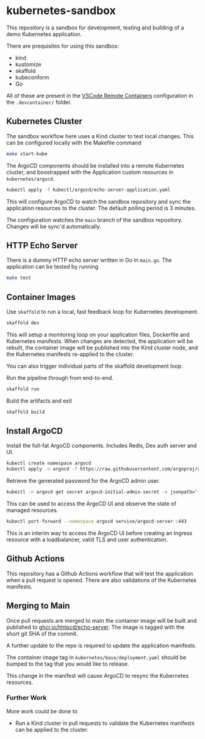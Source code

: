 # kubernetes-sandbox

This repository is a sandbox for development, testing and building of a demo
Kubernetes application.

There are prequisites for using this sandbox:
- kind
- kustomize
- skaffold
- kubeconform
- Go

All of these are present in the [VSCode Remote Containers][remote-containers]
configuration in the `.devcontainer/` folder.

## Kubernetes Cluster

The sandbox workflow here uses a Kind cluster to test local changes. This can
be configured locally with the Makefile command

```sh
make start-kube
```

The ArgoCD components should be installed into a remote Kubernetes cluster, and
boostrapped with the Application custom resources in `kubernetes/argocd`.

```sh
kubectl apply -f kubectl/argocd/echo-server-application.yaml
```

This will configure ArgoCD to watch the sandbox repository and sync the
application resources to the cluster. The default polling period is 3 minutes.

The configuration watches the `main` branch of the sandbox repository. Changes
will be sync'd automatically.

## HTTP Echo Server

There is a dummy HTTP echo server written in Go in `main.go`. The application
can be tested by running

```sh
make test
```



## Container Images

Use `skaffold` to run a local, fast feedback loop for Kubernetes development.

```sh
skaffold dev
```

This will setup a monitoring loop on your application files, Dockerfile and
Kubernetes manifests. When changes are detected, the application will be
rebuilt, the container image will be published into the Kind cluster node, and
the Kubernetes manifests re-applied to the cluster.

You can also trigger individual parts of the skaffold development loop.

Run the pipeline through from end-to-end.

```sh
skaffold run
```

Build the artifacts and exit

```sh
skaffold build
```

## Install ArgoCD

Install the full-fat ArgoCD components. Includes Redis, Dex auth server and UI.

```sh
kubectl create namespace argocd
kubectl apply -n argocd -f https://raw.githubusercontent.com/argoproj/argo-cd/stable/manifests/install.yaml
```

Retrieve the generated password for the ArgoCD admin user.

```sh
kubectl -n argocd get secret argocd-initial-admin-secret -o jsonpath="{.data.password}" | base64 -d; echo
```

This can be used to access the ArgoCD UI and observe the state of managed
resources.

```sh
kubectl port-forward --namespace argocd service/argocd-server :443
```

This is an interim way to access the ArgoCD UI before creating an Ingress
resource with a loadbalancer, valid TLS and user authentication.

## Github Actions

This repository has a Github Actions workflow that will test the application
when a pull request is opened. There are also validations of the Kubernetes
manifests.

## Merging to Main

Once pull requests are merged to main the container image will be built and
published to [ghcr.io/hhtpcd/echo-server][ghcr]. The image is tagged with the 
short git SHA of the commit.

A further update to the repo is required to update the application manifests.

The container image tag in `kubernetes/base/deployment.yaml` should be bumped to
the tag that you would like to release.

This change in the manifest will cause ArgoCD to resync the Kubernetes
resources.

### Further Work

More work could be done to

- Run a Kind cluster in pull requests to validate the Kubernetes manifests can
  be applied to the cluster.

[remote-containers]: https://code.visualstudio.com/docs/remote/containers
[ghcr]: https://ghcr.io/hhtpcd/echo-server
